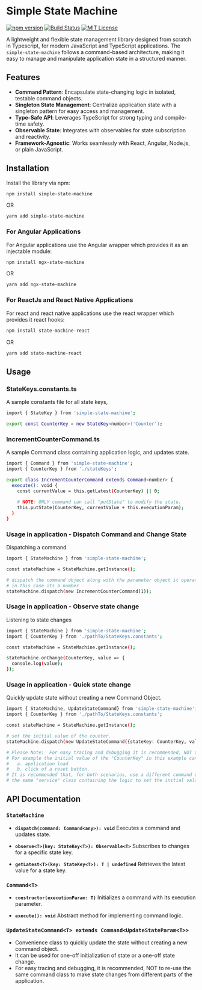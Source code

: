 # Simple State Machine

[![npm version](https://badge.fury.io/js/simple-state-machine.svg)](https://www.npmjs.com/package/simple-state-machine)
[![Build Status](https://github.com/your-username/simple-state-machine/actions/workflows/build.yml/badge.svg)](https://github.com/your-username/simple-state-machine/actions)
[![MIT License](https://img.shields.io/badge/license-MIT-green.svg)](LICENSE)

A lightweight and flexible state management library designed from scratch in Typescript, for modern JavaScript and TypeScript applications. 
The `simple-state-machine` follows a command-based architecture, making it easy to manage and manipulate application state in a structured manner.


## Features

- **Command Pattern**: Encapsulate state-changing logic in isolated, testable command objects.
- **Singleton State Management**: Centralize application state with a singleton pattern for easy access and management.
- **Type-Safe API**: Leverages TypeScript for strong typing and compile-time safety.
- **Observable State**: Integrates with observables for state subscription and reactivity.
- **Framework-Agnostic**: Works seamlessly with React, Angular, Node.js, or plain JavaScript.


## Installation

Install the library via npm:

```bash
npm install simple-state-machine
```
OR
```bash
yarn add simple-state-machine
```

### For Angular Applications

For Angular applications use the Angular wrapper which provides it as an injectable module:

```bash
npm install ngx-state-machine
```
OR
```bash
yarn add ngx-state-machine
```

### For ReactJs and React Native Applications

For react and react native applications use the react wrapper which provides it react hooks:

```bash
npm install state-machine-react
```
OR
```bash
yarn add state-machine-react
```


## Usage

### StateKeys.constants.ts
A sample constants file for all state keys,
```bash
import { StateKey } from 'simple-state-machine';

export const CounterKey = new StateKey<number>('Counter');
```

### IncrementCounterCommand.ts 
A sample Command class containing application logic, and updates state.
```bash
import { Command } from 'simple-state-machine';
import { CounterKey } from './stateKeys';

export class IncrementCounterCommand extends Command<number> {
  execute(): void {
    const currentValue = this.getLatest(CounterKey) || 0;
    
    # NOTE: ONLY command can call "putState" to modify the state.    
    this.putState(CounterKey, currentValue + this.executionParam);
  }
}
```

### Usage in application - Dispatch Command and Change State
Dispatching a command
```bash
import { StateMachine } from 'simple-state-machine';

const stateMachine = StateMachine.getInstance();

# dispatch the command object along with the parameter object it operates on, 
# in this case its a number 
stateMachine.dispatch(new IncrementCounterCommand(1));

```

### Usage in application - Observe state change
Listening to state changes
```bash
import { StateMachine } from 'simple-state-machine';
import { CounterKey } from './pathTo/StateKeys.constants';

const stateMachine = StateMachine.getInstance();

stateMachine.onChange(CounterKey, value => {
  console.log(value);
});
```

### Usage in application - Quick state change
Quickly update state without creating a new Command Object.
```bash
import { StateMachine, UpdateStateCommand} from 'simple-state-machine';
import { CounterKey } from './pathTo/StateKeys.constants';

const stateMachine = StateMachine.getInstance();

# set the initial value of the counter.
stateMachine.dispatch(new UpdateStateCommand({stateKey: CounterKey, value: 0}));

# Please Note:  For easy tracing and debugging it is recommended, NOT to re-use a command class.
# For example the initial value of the "CounterKey" in this example can be set from, say 
#   a. application load
#   b. click of a reset button.
# It is recommended that, for both scenarios, use a different command object, which can call 
# the same "service" class containing the logic to set the initial value
```


## API Documentation

### `StateMachine`
- **`dispatch(command: Command<any>): void`**
  Executes a command and updates state.

- **`observe<T>(key: StateKey<T>): Observable<T>`**
  Subscribes to changes for a specific state key.

- **`getLatest<T>(key: StateKey<T>): T | undefined`**
  Retrieves the latest value for a state key.

### `Command<T>`
- **`constructor(executionParam: T)`**
  Initializes a command with its execution parameter.

- **`execute(): void`**
  Abstract method for implementing command logic.

### `UpdateStateCommand<T> extends Command<UpdateStateParam<T>> `
- Convenience class to quickly update the state without creating a new command object.
- It can be used for one-off initialization of state or a one-off state change.
- For easy tracing and debugging, it is recommended, NOT to re-use the same command class to make state changes from different parts of the application.

